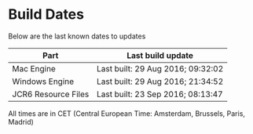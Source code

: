 # Build Dates

Below are the last known dates to updates

Part | Last build update
-----|-----
Mac Engine | Last built: 29 Aug 2016; 09:32:02
Windows Engine | Last built: 29 Aug 2016; 21:34:52
JCR6 Resource Files | Last built: 23 Sep 2016; 08:13:47
All times are in CET (Central European Time: Amsterdam, Brussels, Paris, Madrid)



